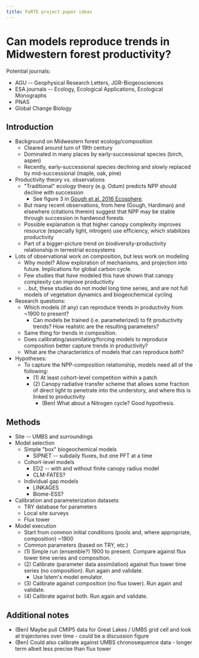 ```yaml
---
title: FoRTE project paper ideas
---
```


# Can models reproduce trends in Midwestern forest productivity?

Potential journals:

- AGU -- Geophysical Research Letters, JGR-Biogeosciences
- ESA journals -- Ecology, Ecological Applications, Ecological Monographs
- PNAS
- Global Change Biology

## Introduction

- Background on Midwestern forest ecology/composition
  - Cleared around turn of 19th century
  - Dominated in many places by early-successional species (birch, aspen)
  - Recently, early-successional species declining and slowly replaced by mid-successional (maple, oak, pine)
- Productivity theory vs. observations
  - "Traditional" ecology theory (e.g. Odum) predicts NPP should decline with succession
	- See figure 3 in [Gough et al. 2016 Ecosphere](https://esajournals.onlinelibrary.wiley.com/doi/abs/10.1002/ecs2.1375).
  - But many recent observations, from here (Gough, Hardiman) and elsewhere (citations therein) suggest that NPP may be stable through succession in hardwood forests
  - Possible explanation is that higher canopy complexity improves resource (especially light, nitrogen) use efficiency, which stabilizes productivity
  - Part of a bigger-picture trend on biodiversity-productivity relationship in terrestrial ecosystems
- Lots of observational work on composition, but less work on modeling
  - Why model? Allow exploration of mechanisms, and projection into future. Implications for global carbon cycle.
  - Few studies that _have_ modeled this have shown that canopy complexity can improve productivity 
  - ...but, these studies do not model long time series, and are not full models of vegetation dynamics and biogeochemical cycling
- Research questions:
  - Which models (if any) can reproduce trends in productivity from ~1900 to present?
	- Can models be trained (i.e. parameterized) to fit productivity trends? How realistic are the resulting parameters?
  - Same thing for trends in composition.
  - Does calibrating/assimilating/forcing models to reproduce composition better capture trends in productivity?
  - What are the characteristics of models that can reproduce both?
- Hypotheses:
  - To capture the NPP-composition relationship, models need all of the following:
    - (1) At least cohort-level competition within a patch
    - (2) Canopy radiative transfer scheme that allows some fraction of direct light to penetrate into the understory, and where this is linked to productivity
	  - (Ben) What about a Nitrogen cycle? Good hypothesis.

## Methods

- Site -- UMBS and surroundings
- Model selection
  - Simple "box" biogeochemical models
    - SIPNET -- subdaily fluxes, but one PFT at a time
  - Cohort-level models
    - ED2 -- with and without finite canopy radius model
	- CLM-FATES?
  - Individual gap models
    - LINKAGES
    - Biome-ESS?
- Calibration and parameterization datasets
  - TRY database for parameters
  - Local site surveys
  - Flux tower
- Model execution
  - Start from common initial conditions (pools and, where appropriate, composition) ~1900
  - Common parameters (based on TRY, etc.)
  - (1) Simple run (ensemble?) 1900 to present. Compare against flux tower time series and composition.
  - (2) Calibrate (parameter data assimilation) against flux tower time series (no composition). Run again and validate.
    - Use Istem's model emulator.
  - (3) Calibrate against composition (no flux tower). Run again and validate.
  - (4) Calibrate against both. Run again and validate.
  
## Additional notes

- (Ben) Maybe pull CMIP5 data for Great Lakes / UMBS grid cell and look at trajectories over time - could be a discussion figure
- (Ben) Could also calibrate against UMBS chronosequence data - longer term albeit less precise than flux tower
